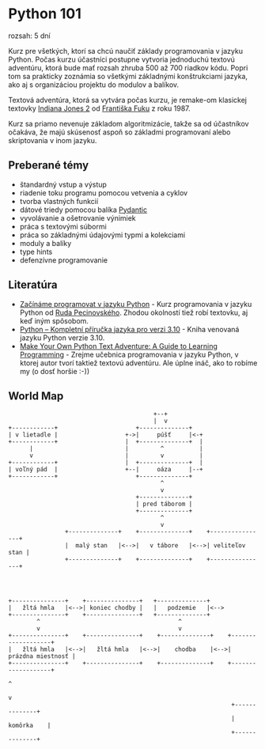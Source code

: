 # Python 101

rozsah: 5 dní

Kurz pre všetkých, ktorí sa chcú naučiť základy programovania v jazyku Python. Počas kurzu účastníci postupne
vytvoria jednoduchú textovú adventúru, ktorá bude mať rozsah zhruba 500 až 700 riadkov kódu. Popri tom sa prakticky
zoznámia so všetkými základnými konštrukciami jazyka, ako aj s organizáciou projektu do modulov a balíkov.

Textová adventúra, ktorá sa vytvára počas kurzu, je remake-om klasickej textovky [Indiana Jones 2](https://www.zx-spectrum.cz/index.php?cat1=3&cat2=3&game_id=indyjones.txt) od [Františka Fuku](https://www.fuxoft.cz/) z roku 1987.

Kurz sa priamo nevenuje základom algoritmizácie, takže sa od účastníkov očakáva, že majú skúsenosť aspoň so základmi
programovaní alebo skriptovania v inom jazyku.


## Preberané témy

* štandardný vstup a výstup
* riadenie toku programu pomocou vetvenia a cyklov
* tvorba vlastných funkcií
* dátové triedy pomocou balíka [Pydantic](https://pydantic-docs.helpmanual.io)
* vyvolávanie a ošetrovanie výnimiek
* práca s textovými súbormi
* práca so základnými údajovými typmi a kolekciami
* moduly a balíky
* type hints
* defenzívne programovanie


## Literatúra

* [Začínáme programovat v jazyku Python](https://www.martinus.sk/?uItem=1455785) - Kurz programovania v jazyku Python od [Ruda Pecinovského](http://rudolf.pecinovsky.cz/). Zhodou okolností tiež robí textovku, aj keď iným spôsobom.
* [Python – Kompletní příručka jazyka pro verzi 3.10](https://www.martinus.sk/?uItem=1429819) - Kniha venovaná jazyku Python verzie 3.10.
* [Make Your Own Python Text Adventure: A Guide to Learning Programming](https://www.amazon.com/Make-Your-Python-Text-Adventure/dp/1484232305) - Zrejme učebnica programovania v jazyku Python, v ktorej autor
  tvorí taktiež textovú adventúru. Ale úplne ináč, ako to robíme my (o dosť horšie :-))


## World Map

```
                                         +--+
                                         |  v
+------------+                      +--------------+
| v lietadle |                   +->|     púšť     |<-+
+------------+                   |  +--------------+  |
      |                          |         ^          |
      v                          |         v          |
+------------+                   |  +--------------+  |
| voľný pád  |                   +--|     oáza     |--+
+------------+                      +--------------+
                                           ^
                                           v
                                    +--------------+
                                    | pred táborom |
                                    +--------------+
                                           ^
                                           v
                +--------------+    +--------------+    +----------------+
                |  malý stan   |<-->|   v tábore   |<-->| veliteľov stan |
                +--------------+    +--------------+    +----------------+




+---------------+    +---------------+   +--------------+
|   žltá hmla   |<-->| koniec chodby |   |   podzemie   |<-->
+---------------+    +---------------+   +--------------+
        ^                                       ^
        v                                       v
+---------------+    +---------------+    +--------------+    +-------------------+
|   žltá hmla   |<-->|   žltá hmla   |<-->|    chodba    |<-->| prázdna miestnosť |
+---------------+    +---------------+    +--------------+    +-------------------+
                                                                       ^
                                                                       v
                                                               +--------------+
                                                               |   komôrka    |
                                                               +--------------+
```
